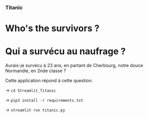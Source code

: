 ### Titanic
# Who's the survivors ?
# Qui a survécu au naufrage ?


Aurais-je survécu à 23 ans, en partant de Cherbourg, notre douce Normandie, en 2nde classe ?

Cette application répond à cette question.

-> ```cd Streamlit_Titanic```

-> ```pip3 install -r requirements.txt```

-> ```streamlit run titanic.py```
